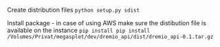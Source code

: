 Create distribution files
```python setup.py sdist```

Install package - in case of using AWS make sure the distibution file is available on the instance
```pip install pip install /Volumes/Privat/megasplet/dev/dremio_api/dist/dremio_api-0.1.tar.gz```